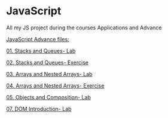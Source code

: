 # JavaScript
All my JS project during the courses Applications and Advance

[JavaScript Advance files:](https://github.com/ivohas/JavaScript/tree/main/JS%20Advanced)

[01. Stacks and Queues- Lab](https://github.com/ivohas/JavaScript/tree/main/JS%20Advanced/01.%20Syntax%2C%20Functions%20and%20Statements)

[02. Stacks and Queues- Exercise](https://github.com/ivohas/JavaScript/tree/main/JS%20Advanced/02.%20Exercise%20Syntax%2C%20Functions%20and%20Statements)

[03. Arrays and Nested Arrays- Lab](https://github.com/ivohas/JavaScript/tree/main/JS%20Advanced/03.%20Arrays%20and%20Nested%20Arrays)

[04. Arrays and Nested Arrays- Exercise](https://github.com/ivohas/JavaScript/tree/main/JS%20Advanced/04.%20Exercise%20Arrays%20and%20Nested%20Arrays)

[05. Objects and Composition- Lab](https://github.com/ivohas/JavaScript/tree/main/JS%20Advanced/05.%20Objects%20and%20Composition)

[07. DOM Introduction- Lab]()
